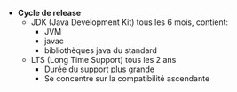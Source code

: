 - **Cycle de release**
	- JDK (Java Development Kit) tous les 6 mois, contient:
		- JVM
		- javac
		- bibliothèques java du standard
	- LTS (Long Time Support) tous les 2 ans
		- Durée du support plus grande
		- Se concentre sur la compatibilité ascendante